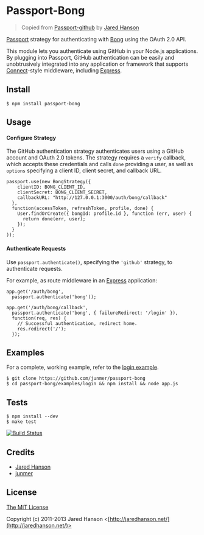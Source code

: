 # Passport-Bong

> Copied from [Passport-github](https://github.com/jaredhanson/passport-github) by [Jared Hanson](http://github.com/jaredhanson)

[Passport](http://passportjs.org/) strategy for authenticating with [Bong](http://bong.cn/open/)
using the OAuth 2.0 API.

This module lets you authenticate using GitHub in your Node.js applications.
By plugging into Passport, GitHub authentication can be easily and
unobtrusively integrated into any application or framework that supports
[Connect](http://www.senchalabs.org/connect/)-style middleware, including
[Express](http://expressjs.com/).

## Install

    $ npm install passport-bong

## Usage

#### Configure Strategy

The GitHub authentication strategy authenticates users using a GitHub account
and OAuth 2.0 tokens.  The strategy requires a `verify` callback, which accepts
these credentials and calls `done` providing a user, as well as `options`
specifying a client ID, client secret, and callback URL.

    passport.use(new BongStrategy({
        clientID: BONG_CLIENT_ID,
        clientSecret: BONG_CLIENT_SECRET,
        callbackURL: "http://127.0.0.1:3000/auth/bong/callback"
      },
      function(accessToken, refreshToken, profile, done) {
        User.findOrCreate({ bongId: profile.id }, function (err, user) {
          return done(err, user);
        });
      }
    ));

#### Authenticate Requests

Use `passport.authenticate()`, specifying the `'github'` strategy, to
authenticate requests.

For example, as route middleware in an [Express](http://expressjs.com/)
application:

    app.get('/auth/bong',
      passport.authenticate('bong'));

    app.get('/auth/bong/callback', 
      passport.authenticate('bong', { failureRedirect: '/login' }),
      function(req, res) {
        // Successful authentication, redirect home.
        res.redirect('/');
      });

## Examples

For a complete, working example, refer to the [login example](https://github.com/junmer/passport-bong/tree/master/examples/login).

    $ git clone https://github.com/junmer/passport-bong
    $ cd passport-bong/examples/login && npm install && node app.js

## Tests

    $ npm install --dev
    $ make test

[![Build Status](https://secure.travis-ci.org/junmer/passport-bong.png)](http://travis-ci.org/junmer/passport-bong)

## Credits

  - [Jared Hanson](http://github.com/jaredhanson)
  - [junmer](http://github.com/junmer)

## License

[The MIT License](http://opensource.org/licenses/MIT)

Copyright (c) 2011-2013 Jared Hanson <[http://jaredhanson.net/](http://jaredhanson.net/)>

